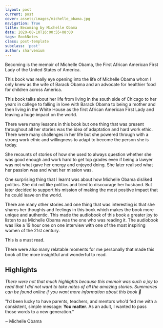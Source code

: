 ```yaml
---
layout: post
current: post
cover: assets/images/michelle_obama.jpg
navigation: True
title: Becoming by Michelle Obama
date: 2020-08-10T16:00:55+08:00
tags: BookNotes
class: post-template
subclass: 'post'
author: sharvenium
---
```


Becoming is the memoir of Michelle Obama, the First African American First Lady of the United States of America. 

This book was really eye opening into the life of Michelle Obama whom I only knew as the wife of Barack Obama and an advocate for healthier food for children across America. 

This book talks about her life from living in the south side of Chicago to her years in college to falling in love with Barack Obama to being a mother and then living in the White House as the first African American First Lady and leaving a huge impact on the world.

There were many lessons in this book but one thing that was present throughout all her stories was the idea of adaptation and hard work ethic. There were many challenges in her life but she powered through with a strong work ethic and willingness to adapt to become the person she is today.

She recounts of stories of how she used to always question whether she was good enough and work hard to get top grades even if being a lawyer was not what gave her energy and enjoyed doing. She later realised what her passion was and what her mission was.

One surprising thing that I learnt was about how Michelle Obama disliked politics. She did not like politics and tried to discourage her husband. But later decided to support his mission of making the most positive impact that he could leave on the world.

There are many other stories and one thing that was interesting is that she shares her thoughts and feelings in this book which makes the book more unique and authentic. This made the audiobook of this book a greater joy to listen to as Michelle Obama was the one who was reading it. The audiobook was like a 19 hour one on one interview with one of the most inspiring women of the 21st century. 

This is a must read. 

There were also many relatable moments for me personally that made this book all the more insightful and wonderful to read.

## Highlights

_There were not that much highlights because this memoir was such a joy to read that I did not want to take notes of all the amazing stories. Summaries can be found online if you want more information about this book 📝_

"I’d been lucky to have parents, teachers, and mentors who’d fed me with a consistent, simple message: **You matter**. As an adult, I wanted to pass those words to a new generation."
 
 ~ Michelle Obama
